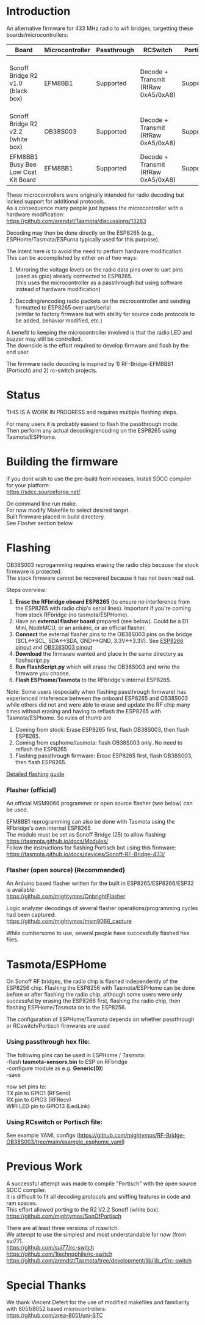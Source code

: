 # Introduction

An alternative firmware for 433 MHz radio to wifi bridges, targetting these boards/microcontrollers:  

| Board | Microcontroller | Passthrough |  RCSwitch | Portisch | Notes |
| ------------- | ------------- | ------------- | ------------- | ------------- | ------------- |
| Sonoff Bridge R2 v1.0 (black box) | EFM8BB1 | Supported | Decode + Transmit (RfRaw 0xA5/0xA8) | Supported | Flashing works, see instructions below for Tasmota firmware upgrade |
| Sonoff Bridge R2 v2.2 (white box) | OB38S003 | Supported | Decode + Transmit (RfRaw 0xA5/0xA8) | Supported | Requires reprogramming with official or open source flasher |
| EFM8BB1 Busy Bee Low Cost Kit Board | EFM8BB1 | Supported | Decode + Transmit (RfRaw 0xA5/0xA8) | Supported | Requires external receiver and/or transmitter |

These microcontrollers were originally intended for radio decoding but lacked support for additional protocols.  
As a consequence many people just bypass the microcontroller with a hardware modification:  
https://github.com/arendst/Tasmota/discussions/13283  

Decoding may then be done directly on the ESP8265 (e.g., ESPHome/Tasmota/ESPurna typically used for this purpose).  


The intent here is to avoid the need to perform hardware modification.  
This can be accomplished by either on of two ways:  

1) Mirroring the voltage levels on the radio data pins over to uart pins (used as gpio) already connected to ESP8265.  
   (this uses the microcontroller as a passthrough but using software instead of hardware modification)  

2) Decoding/encoding radio packets on the microcontroller and sending formatted to ESP8265 over uart/serial  
   (similar to factory firmware but with ability for source code protocols to be added, behavior modified, etc.)  
   
A benefit to keeping the microcontroller involved is that the radio LED and buzzer may still be controlled.  
The downside is the effort required to develop firmware and flash by the end user.  

The firmware radio decoding is inspired by 1) RF-Bridge-EFM8BB1 (Portisch) and 2) rc-switch projects.  

# Status
THIS IS A WORK IN PROGRESS and requires multiple flashing steps.   
 
For many users it is probably easiest to flash the passthrough mode.  
Then perform any actual decoding/encoding on the ESP8265 using Tasmota/ESPHome.

# Building the firmware 
if you dont wish to use the pre-build from releases, Install SDCC compiler for your platform:  
https://sdcc.sourceforge.net/  

On command line run make.  
For now modify Makefile to select desired target.  
Built firmware placed in build directory.  
See Flasher section below.  


# Flashing
OB38S003 reprogamming requires erasing the radio chip because the stock firmware is protected.  
The stock firmware cannot be recovered because it has not been read out.

Steps overview:
1. **Erase the RFbridge oboard ESP8265** (to ensure no interference from the ESP8265 with radio chip's serial lines). Important if you're coming from stock RFbridge (no tasmota/ESPHome).
2. Have an **external flasher board** prepared (see below). Could be a D1 Mini, NodeMCU, or an arduino, or an official flasher.
3. **Connect** the external flasher pins to the OB38S003 pins on the bridge (SCL<->SCL, SDA<->SDA, GND<->GND, 3.3V<->3.3V). See [ESP8266 pinout](https://randomnerdtutorials.com/esp8266-pinout-reference-gpios/) and [OBS38S003 pinout](https://www.irrgang.dev/wp-content/uploads/PXL_20231026_163656981.jpg)
4. **Download** the firmware wanted and place in the same directory as flashscript.py
5. **Run FlashScript.py** which will erase the OB38S003 and write the firmware you choose.
6. **Flash ESPhome/Tasmota** to the RFbridge's internal ESP8265.

Note: Some users (especially when flashing passthrough firmware) has experienced inteference between the onboard ESP8265 and OB38S003 while others did not and were able to erase and update the RF chip many times without erasing and having to reflash the ESP8265 with Tasmota/ESPhome. So rules of thumb are 
1) Coming from stock: Erase ESP8265 first, flash OB38S003, then flash ESP8265.
2) Coming from esphome/tasmota: flash OB38S003 only. No need to reflash the ESP8265
3) Flashing passthrough firmware: Erase ESP8265 first, flash OB38S003, then flash ESP8265.
   
[Detailed flashing guide](https://github.com/mightymos/OnbrightFlasher/blob/main/flashing-guide-by-example.md)

### Flasher (official)
An official MSM9066 programmer or open source flasher (see below) can be used.  

EFM8BB1 reprogramming can also be done with Tasmota using the RFbridge's own internal ESP8265  
The module must be set as Sonoff Bridge (25) to allow flashing:  
https://tasmota.github.io/docs/Modules/  
Follow the instructions for flashing Portisch but using this firmware:  
https://tasmota.github.io/docs/devices/Sonoff-RF-Bridge-433/  


### Flasher (open source) (Recommended)
An Arduino based flasher written for the built in ESP8265/ESP8266/ESP32 is available:  
https://github.com/mightymos/OnbrightFlasher

Logic analyzer decodings of several flasher operations/programming cycles had been captured:  
https://github.com/mightymos/msm9066_capture  

While cumbersome to use, several people have successfully flashed hex files.  

# Tasmota/ESPHome
On Sonoff RF bridges, the radio chip is flashed independently of the ESP8256 chip. Flashing the ESP8256 with Tasmota/ESPHome can be done before or after flashing the radio chip, although some users were only successful by erasing the ESP8266 first, flashing the radio chip, then flashing ESPHome/Tasmota on to the ESP8256.  

The configuration of ESPHome/Tasmota depends on whether passthrough or RCswitch/Portisch firmwares are used
### **Using passthrough hex file**:

The following pins can be used in ESPHome / Tasmota:  
-flash **tasmota-sensors.bin** to ESP on RFbridge  
-configure module as e.g. **Generic(0)**)  
-save  

now set pins to:  
TX pin to GPIO1        (RFSend)  
RX pin to GPIO3        (RFRecv)  
WIFI LED pin to GPIO13 (LedLink)  


### **Using RCswitch or Portisch file**:

See example YAML configs (https://github.com/mightymos/RF-Bridge-OB38S003/tree/main/example_esphome_yaml)

# Previous Work

A successful attempt was made to compile "Portisch" with the open source SDCC compiler.  
It is difficult to fit all decoding protocols and sniffing features in code and ram spaces.  
This effort allowed porting to the R2 V2.2 Sonoff (white box).  
https://github.com/mightymos/SonOfPortisch

There are at least three versions of rcswitch.  
We attempt to use the simplest and most understandable for now (from sui77).  
https://github.com/sui77/rc-switch  
https://github.com/1technophile/rc-switch  
https://github.com/arendst/Tasmota/tree/development/lib/lib_rf/rc-switch  


# Special Thanks
We thank Vincent Defert for the use of modified makefiles and familiarity with 8051/8052 based microcontrollers:  
https://github.com/area-8051/uni-STC
